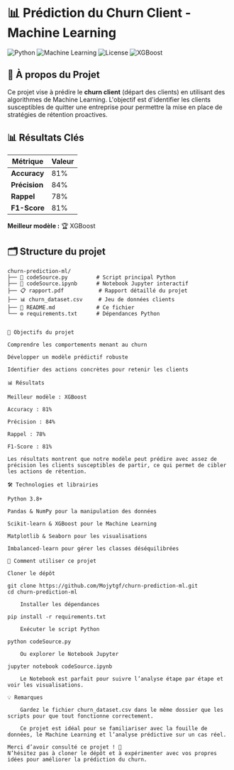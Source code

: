 # 📊 Prédiction du Churn Client - Machine Learning

![Python](https://img.shields.io/badge/Python-3.8%2B-blue)
![Machine Learning](https://img.shields.io/badge/ML-Classification-orange)
![License](https://img.shields.io/badge/License-MIT-green)
![XGBoost](https://img.shields.io/badge/XGBoost-81%25%20Accuracy-red)

## 📖 À propos du Projet

Ce projet vise à prédire le **churn client** (départ des clients) en utilisant des algorithmes de Machine Learning. L'objectif est d'identifier les clients susceptibles de quitter une entreprise pour permettre la mise en place de stratégies de rétention proactives.

## 📊 Résultats Clés

| Métrique | Valeur |
|----------|--------|
| **Accuracy** | 81% |
| **Précision** | 84% |
| **Rappel** | 78% |
| **F1-Score** | 81% |

**Meilleur modèle :** 🏆 XGBoost

## 🗂 Structure du projet

```text
churn-prediction-ml/
├── 📄 codeSource.py         # Script principal Python
├── 📓 codeSource.ipynb      # Notebook Jupyter interactif
├── 📋 rapport.pdf           # Rapport détaillé du projet
├── 📊 churn_dataset.csv     # Jeu de données clients
├── 📝 README.md             # Ce fichier
└── ⚙️ requirements.txt      # Dépendances Python


🎯 Objectifs du projet

Comprendre les comportements menant au churn

Développer un modèle prédictif robuste

Identifier des actions concrètes pour retenir les clients

📊 Résultats

Meilleur modèle : XGBoost

Accuracy : 81%

Précision : 84%

Rappel : 78%

F1-Score : 81%

Les résultats montrent que notre modèle peut prédire avec assez de précision les clients susceptibles de partir, ce qui permet de cibler les actions de rétention.

🛠️ Technologies et librairies

Python 3.8+

Pandas & NumPy pour la manipulation des données

Scikit-learn & XGBoost pour le Machine Learning

Matplotlib & Seaborn pour les visualisations

Imbalanced-learn pour gérer les classes déséquilibrées

🚀 Comment utiliser ce projet

Cloner le dépôt

git clone https://github.com/Mojytgf/churn-prediction-ml.git
cd churn-prediction-ml

    Installer les dépendances

pip install -r requirements.txt

    Exécuter le script Python

python codeSource.py

    Ou explorer le Notebook Jupyter

jupyter notebook codeSource.ipynb

    Le Notebook est parfait pour suivre l’analyse étape par étape et voir les visualisations.

💡 Remarques

    Gardez le fichier churn_dataset.csv dans le même dossier que les scripts pour que tout fonctionne correctement.

    Ce projet est idéal pour se familiariser avec la fouille de données, le Machine Learning et l’analyse prédictive sur un cas réel.

Merci d’avoir consulté ce projet ! 🎉
N’hésitez pas à cloner le dépôt et à expérimenter avec vos propres idées pour améliorer la prédiction du churn.
